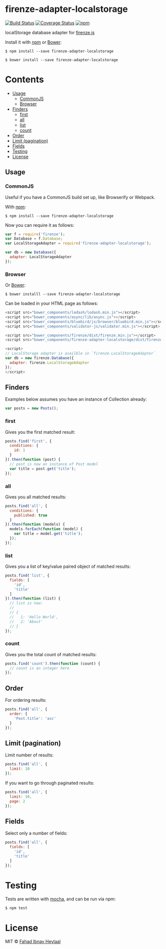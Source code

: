 # firenze-adapter-localstorage

[![Build Status](https://secure.travis-ci.org/fahad19/firenze-adapter-localstorage.png?branch=master)](http://travis-ci.org/fahad19/firenze-adapter-localstorage) [![Coverage Status](https://coveralls.io/repos/fahad19/firenze-adapter-localstorage/badge.svg?branch=master)](https://coveralls.io/r/fahad19/firenze-adapter-localstorage?branch=master) [![npm](https://img.shields.io/npm/v/firenze-adapter-localstorage.svg)](https://www.npmjs.com/package/firenze-adapter-localstorage)

localStorage database adapter for [firenze.js](https://github.com/fahad19/firenze)

Install it with [npm](https://npmjs.com) or [Bower](http://bower.io):

```
$ npm install --save firenze-adapter-localstorage

$ bower install --save firenze-adapter-localstorage
```

<!-- START doctoc generated TOC please keep comment here to allow auto update -->
<!-- DON'T EDIT THIS SECTION, INSTEAD RE-RUN doctoc TO UPDATE -->
# Contents

  - [Usage](#usage)
    - [CommonJS](#commonjs)
    - [Browser](#browser)
  - [Finders](#finders)
    - [first](#first)
    - [all](#all)
    - [list](#list)
    - [count](#count)
  - [Order](#order)
  - [Limit (pagination)](#limit-pagination)
  - [Fields](#fields)
- [Testing](#testing)
- [License](#license)

<!-- END doctoc generated TOC please keep comment here to allow auto update -->

<!--docume:src/index.js-->
## Usage

### CommonJS

Useful if you have a CommonJS build set up, like Browserify or Webpack.

With [npm](https://npmjs.com):

```
$ npm install --save firenze-adapter-localstorage
```

Now you can require it as follows:

```js
var f = require('firenze');
var Database = f.Database;
var LocalStorageAdapter = require('firenze-adapter-localstorage');

var db = new Database({
  adapter: LocalStorageAdapter
});
```

### Browser


Or [Bower](http://bower.io):

```
$ bower installl --save firenze-adapter-localstorage
```

Can be loaded in your HTML page as follows:

```js
<script src="bower_components/lodash/lodash.min.js"></script>
<script src="bower_components/async/lib/async.js"></script>
<script src="bower_components/bluebird/js/browser/bluebird.min.js"></script>
<script src="bower_components/validator-js/validator.min.js"></script>

<script src="bower_components/firenze/dist/firenze.min.js"></script>
<script src="bower_components/firenze-adapter-localstorage/dist/firenze-adapter-localstorage.min.js"></script>

<script>
// LocalStorage adapter is availble in `firenze.LocalStorageAdapter`
var db = new firenze.Database({
  adapter: firenze.LocalStorageAdapter
});
</script>
```

## Finders

Examples below assumes you have an instance of Collection already:

```js
var posts = new Posts();
```

### first

Gives you the first matched result:

```js
posts.find('first', {
  conditions: {
    id: 1
  }
}).then(function (post) {
  // post is now an instance of Post model
  var title = post.get('title');
});
```

### all

Gives you all matched results:

```js
posts.find('all', {
  conditions: {
    published: true
  }
}).then(function (models) {
  models.forEach(function (model) {
    var title = model.get('title');
  });
});
```
### list

Gives you a list of key/value paired object of matched results:

```js
posts.find('list', {
  fields: [
    'id',
    'title'
  ]
}).then(function (list) {
  // list is now:
  //
  // {
  //   1: 'Hello World',
  //   2: 'About'
  // }
});
```

### count

Gives you the total count of matched results:

```js
posts.find('count').then(function (count) {
  // count is an integer here
});
```

## Order

For ordering results:

```js
posts.find('all', {
  order: {
    'Post.title': 'asc'
  }
});
```

## Limit (pagination)

Limit number of results:

```js
posts.find('all', {
  limit: 10
});
```

If you want to go through paginated results:

```js
posts.find('all', {
  limit: 10,
  page: 2
});
```

## Fields

Select only a number of fields:

```js
posts.find('all', {
  fields: [
    'id',
    'title'
  ]
});
```

<!--/docume:src/index.js-->

# Testing

Tests are written with [mocha](http://mochajs.org/), and can be run via npm:

```
$ npm test
```

# License

MIT © [Fahad Ibnay Heylaal](http://fahad19.com)
